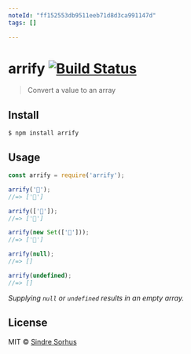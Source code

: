 ```yaml
---
noteId: "ff152553db9511eeb71d8d3ca991147d"
tags: []

---
```


# arrify [![Build Status](https://travis-ci.org/sindresorhus/arrify.svg?branch=master)](https://travis-ci.org/sindresorhus/arrify)

> Convert a value to an array


## Install

```
$ npm install arrify
```


## Usage

```js
const arrify = require('arrify');

arrify('🦄');
//=> ['🦄']

arrify(['🦄']);
//=> ['🦄']

arrify(new Set(['🦄']));
//=> ['🦄']

arrify(null);
//=> []

arrify(undefined);
//=> []
```

*Supplying `null` or `undefined` results in an empty array.*


## License

MIT © [Sindre Sorhus](https://sindresorhus.com)
